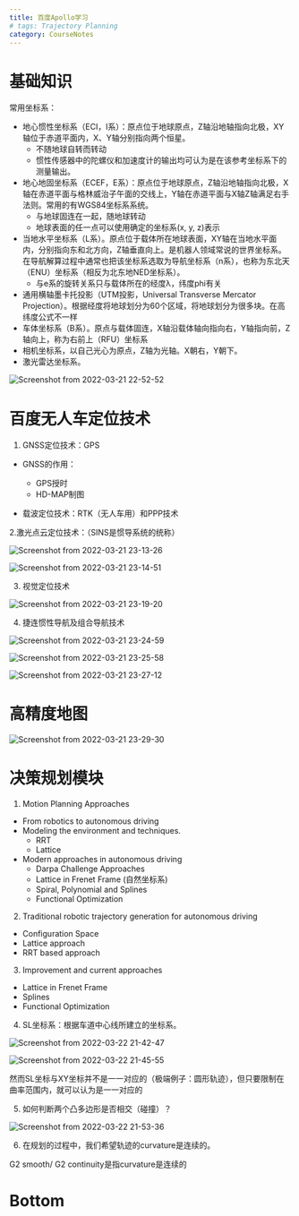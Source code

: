 ```yaml
---
title: 百度Apollo学习
# tags: Trajectory Planning
category: CourseNotes
---
```




# 基础知识

常用坐标系：

- 地心惯性坐标系（ECI，I系）：原点位于地球原点，Z轴沿地轴指向北极，XY轴位于赤道平面内，X、Y轴分别指向两个恒星。
  - 不随地球自转而转动
  - 惯性传感器中的陀螺仪和加速度计的输出均可认为是在该参考坐标系下的测量输出。
- 地心地固坐标系（ECEF，E系）：原点位于地球原点，Z轴沿地轴指向北极，X轴在赤道平面与格林威治子午面的交线上，Y轴在赤道平面与X轴Z轴满足右手法则。常用的有WGS84坐标系系统。
  - 与地球固连在一起，随地球转动
  - 地球表面的任一点可以使用确定的坐标系(x, y, z)表示
- 当地水平坐标系（L系）。原点位于载体所在地球表面，XY轴在当地水平面内，分别指向东和北方向，Z轴垂直向上。是机器人领域常说的世界坐标系。在导航解算过程中通常也把该坐标系选取为导航坐标系（n系），也称为东北天（ENU）坐标系（相反为北东地NED坐标系）。
  - 与e系的旋转关系只与载体所在的经度λ，纬度phi有关
- 通用横轴墨卡托投影（UTM投影，Universal Transverse Mercator Projection）。根据经度将地球划分为60个区域，将地球划分为很多块。在高纬度公式不一样
- 车体坐标系（B系）。原点与载体固连，X轴沿载体轴向指向右，Y轴指向前，Z轴向上，称为右前上（RFU）坐标系
- 相机坐标系，以自己光心为原点，Z轴为光轴。X朝右，Y朝下。
- 激光雷达坐标系。

![Screenshot from 2022-03-21 22-52-52](https://raw.githubusercontent.com/Lbaron980810/blog_img/main/websitePics/Screenshot%20from%202022-03-21%2022-52-52.png)



# 百度无人车定位技术

1. GNSS定位技术：GPS

- GNSS的作用：
  - GPS授时
  - HD-MAP制图

- 载波定位技术：RTK（无人车用）和PPP技术

2.激光点云定位技术：（SINS是惯导系统的统称）

![Screenshot from 2022-03-21 23-13-26](https://raw.githubusercontent.com/Lbaron980810/blog_img/main/websitePics/Screenshot%20from%202022-03-21%2023-13-26.png)

![Screenshot from 2022-03-21 23-14-51](https://raw.githubusercontent.com/Lbaron980810/blog_img/main/websitePics/Screenshot%20from%202022-03-21%2023-14-51.png)

3. 视觉定位技术

![Screenshot from 2022-03-21 23-19-20](https://raw.githubusercontent.com/Lbaron980810/blog_img/main/websitePics/Screenshot%20from%202022-03-21%2023-19-20.png)

4. 捷连惯性导航及组合导航技术

![Screenshot from 2022-03-21 23-24-59](https://raw.githubusercontent.com/Lbaron980810/blog_img/main/websitePics/Screenshot%20from%202022-03-21%2023-24-59.png)

![Screenshot from 2022-03-21 23-25-58](https://raw.githubusercontent.com/Lbaron980810/blog_img/main/websitePics/Screenshot%20from%202022-03-21%2023-25-58.png)

![Screenshot from 2022-03-21 23-27-12](https://raw.githubusercontent.com/Lbaron980810/blog_img/main/websitePics/Screenshot%20from%202022-03-21%2023-27-12.png)

# 高精度地图

![Screenshot from 2022-03-21 23-29-30](https://raw.githubusercontent.com/Lbaron980810/blog_img/main/websitePics/Screenshot%20from%202022-03-21%2023-29-30.png)



# 决策规划模块

1. Motion Planning Approaches

- From robotics to autonomous driving
- Modeling the environment and techniques.
  - RRT
  - Lattice
- Modern approaches in autonomous driving
  - Darpa Challenge Approaches
  - Lattice in Frenet Frame (自然坐标系)
  - Spiral, Polynomial and Splines
  - Functional Optimization

2. Traditional robotic trajectory generation for autonomous driving

- Configuration Space
- Lattice approach
- RRT based approach

3. Improvement and current approaches

- Lattice in Frenet Frame
- Splines
- Functional Optimization

4. SL坐标系：根据车道中心线所建立的坐标系。

![Screenshot from 2022-03-22 21-42-47](https://raw.githubusercontent.com/Lbaron980810/blog_img/main/websitePics/Screenshot%20from%202022-03-22%2021-42-47.png)

![Screenshot from 2022-03-22 21-45-55](https://raw.githubusercontent.com/Lbaron980810/blog_img/main/websitePics/Screenshot%20from%202022-03-22%2021-45-55.png)

然而SL坐标与XY坐标并不是一一对应的（极端例子：圆形轨迹），但只要限制在曲率范围内，就可以认为是一一对应的

5. 如何判断两个凸多边形是否相交（碰撞）？

![Screenshot from 2022-03-22 21-53-36](https://raw.githubusercontent.com/Lbaron980810/blog_img/main/websitePics/Screenshot%20from%202022-03-22%2021-53-36.png)

6. 在规划的过程中，我们希望轨迹的curvature是连续的。

G2 smooth/ G2 continuity是指curvature是连续的







# Bottom
